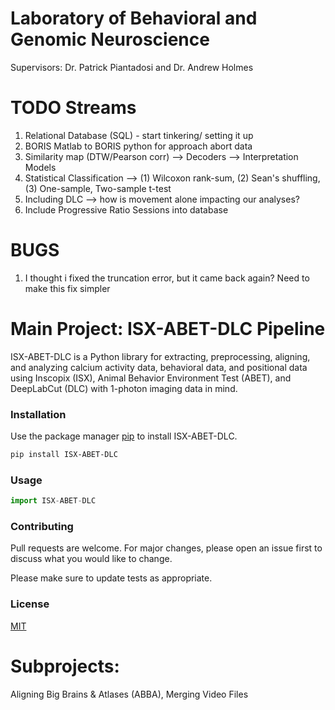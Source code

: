 # Laboratory of Behavioral and Genomic Neuroscience
Supervisors: Dr. Patrick Piantadosi and Dr. Andrew Holmes

# TODO Streams
1) Relational Database (SQL) - start tinkering/ setting it up
2) BORIS Matlab to BORIS python for approach abort data
3) Similarity map (DTW/Pearson corr) --> Decoders --> Interpretation Models
4) Statistical Classification --> (1) Wilcoxon rank-sum, (2) Sean's shuffling, (3) One-sample, Two-sample t-test
5) Including DLC --> how is movement alone impacting our analyses?
6) Include Progressive Ratio Sessions into database

# BUGS

1) I thought i fixed the truncation error, but it came back again? Need to make this fix simpler

# Main Project: ISX-ABET-DLC Pipeline

ISX-ABET-DLC is a Python library for extracting, preprocessing, aligning, and analyzing calcium activity data, behavioral data, and positional data using Inscopix (ISX), Animal Behavior Environment Test (ABET), and DeepLabCut (DLC) with 1-photon imaging data in mind.

### Installation

Use the package manager [pip](https://pip.pypa.io/en/stable/) to install ISX-ABET-DLC.

```bash
pip install ISX-ABET-DLC
```

### Usage

```python
import ISX-ABET-DLC
```

### Contributing
Pull requests are welcome. For major changes, please open an issue first to discuss what you would like to change.

Please make sure to update tests as appropriate.

### License
[MIT](https://choosealicense.com/licenses/mit/)

# Subprojects: 
Aligning Big Brains & Atlases (ABBA), 
Merging Video Files

